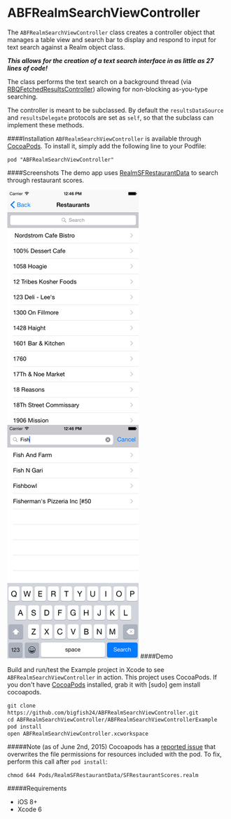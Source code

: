 # ABFRealmSearchViewController

The `ABFRealmSearchViewController` class creates a controller object that manages a table view and search bar to display and respond to input for text search against a Realm object class. 

_**This allows for the creation of a text search interface in as little as 27 lines of code!**_

The class performs the text search on a background thread (via [RBQFetchedResultsController](https://github.com/Roobiq/RBQFetchedResultsController)) allowing for non-blocking as-you-type searching.

The controller is meant to be subclassed. By default the `resultsDataSource` and `resultsDelegate` protocols are set as `self`, so that the subclass can implement these methods.

####Installation
`ABFRealmSearchViewController` is available through [CocoaPods](http://cocoapods.org). To install
it, simply add the following line to your Podfile:
```
pod "ABFRealmSearchViewController"
```
####Screenshots
The demo app uses [RealmSFRestaurantData](https://github.com/bigfish24/RealmSFRestaurantData) to search through restaurant scores.

![SF Restaurant Search View](/screenshots/restaurantSearch0.png?raw=true "SF Restaurant Search View")
![SF Restaurant Search With Text View](/screenshots/restaurantSearch1.png?raw=true "SF Restaurant Search With Text View")
####Demo

Build and run/test the Example project in Xcode to see `ABFRealmSearchViewController` in action. This project uses CocoaPods. If you don't have [CocoaPods](http://cocoapods.org/) installed, grab it with [sudo] gem install cocoapods.

```
git clone https://github.com/bigfish24/ABFRealmSearchViewController.git
cd ABFRealmSearchViewController/ABFRealmSearchViewControllerExample
pod install
open ABFRealmSearchViewController.xcworkspace
```
#####Note (as of June 2nd, 2015)
Cocoapods has a [reported issue](https://github.com/CocoaPods/CocoaPods/issues/3557) that overwrites the file permissions for resources included with the pod. To fix, perform this call after `pod install`:
```
chmod 644 Pods/RealmSFRestaurantData/SFRestaurantScores.realm
```

#####Requirements

* iOS 8+
* Xcode 6

